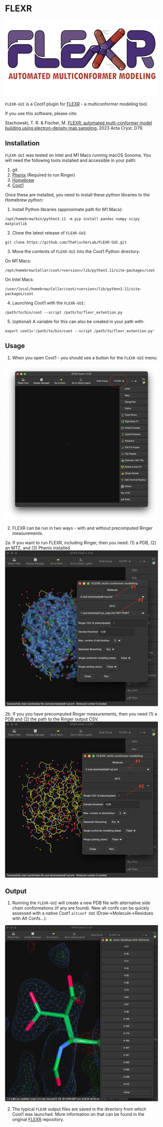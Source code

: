 # FLEXR
![logo](img/logo.png)

`FLEXR-GUI` is a Coot1 plugin for [FLEXR](https://github.com/thefischerlab/flexr) - a multiconformer modeling tool.

If you use this software, please cite:

Stachowski, T. R. & Fischer, M.
[FLEXR: automated multi-conformer model building using electron-density map sampling.](https://doi.org/10.1107/S2059798323002498)
2023 Acta Cryst. D79.

## Installation

`FLEXR-GUI` was tested on Intel and M1 Macs running macOS Sonoma.
You will need the following tools installed and accessible in your path:

1. git
2. [Phenix](https://phenix-online.org) (Required to run Ringer)
3. [Homebrew](https://brew.sh)
4. [Coot1](https://github.com/pemsley/coot)

Once these are installed, you need to install these python libraries to the Homebrew python:
1. Install Python libraries (approximate path for M1 Macs):

```
/opt/homebrew/bin/python3.11 -m pip install pandas numpy scipy matplotlib
```

2. Clone the latest release of `FLEXR-GUI`:

```
git clone https://github.com/TheFischerLab/FLEXR-GUI.git
```

3. Move the contents of `FLEXR-GUI` into the Coot1 Python directory:

On M1 Macs:
```
/opt/homebrew/Cellar/coot/<version>/lib/python3.11/site-packages/coot
```

On Intel Macs:
```
/user/local/homebrew/Cellar/coot/<version>/lib/python3.11/site-packages/coot
```

4. Launching Coot1 with the `FLEXR-GUI`:

```
/path/to/bin/coot --script /path/to/flexr_extention.py
```

5. (optional) A variable for this can also be created in your path with:
```
export coot1='/path/to/bin/coot --script /path/to/flexr_extention.py'
```

## Usage

1. When you open Coot1 - you should see a button for the `FLEXR-GUI` menu:

![FLEXR-GUI1](img/flexr-gui1.png)


2. FLEXR can be run in two ways - with and without precomputed Ringer measurements.

2a. If you want to run FLEXR, including Ringer, then you need: (1) a PDB, (2) an MTZ, and (3) Phenix installed.
![FLEXR-GUI1](img/flexr-gui2.png)

2b. If you you have precomputed Ringer measurements, then you need (1) a PDB and (2) the path to the Ringer output CSV.
![FLEXR-GUI1](img/flexr-gui3.png)

## Output

1. Running the `FLEXR-GUI` will create a new PDB file with alternative side chain conformations (if any are found).
New alt confs can be quickly assessed with a native Coot1 `altconf GUI` (Draw->Molecule->Residues with Alt Confs...):

![FLEXR-GUI](img/flexr-gui4.png)

2. The typical `FLEXR` output files are saved in the directory from which Coot1 was launched.
More information on that can be found in the original [FLEXR](https://github.com/thefischerlab/flexr) repository.
